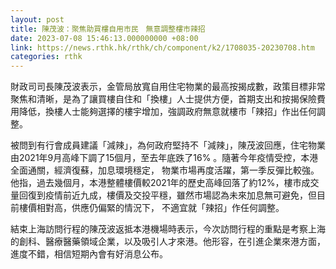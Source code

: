 ```yaml
---
layout: post
title: 陳茂波：聚焦助買樓自用市民　無意調整樓市辣招
date: 2023-07-08 15:46:13.000000000 +08:00
link: https://news.rthk.hk/rthk/ch/component/k2/1708035-20230708.htm
categories: rthk
---
```


財政司司長陳茂波表示，金管局放寬自用住宅物業的最高按揭成數，政策目標非常聚焦和清晰，是為了讓買樓自住和「換樓」人士提供方便，首期支出和按揭保險費用降低，換樓人士能夠選擇的樓宇增加，強調政府無意就樓市「辣招」作出任何調整。

被問到有行會成員建議「減辣」，為何政府堅持不「減辣」，陳茂波回應，住宅物業由2021年9月高峰下調了15個月，至去年底跌了16% 。隨著今年疫情受控，本港全面通關，經濟復蘇，加息環境穩定， 物業市場再度活躍，第一季反彈比較強。他指，過去幾個月，本港整體樓價較2021年的歷史高峰回落了約12%，樓市成交量回復到疫情前近九成，樓價及交投平穩，雖然市場認為未來加息無可避免，但目前樓價相對高，供應仍偏緊的情況下， 不適宜就「辣招」作任何調整。

結束上海訪問行程的陳茂波返抵本港機場時表示，今次訪問行程的重點是考察上海的創科、醫療醫藥領域企業，以及吸引人才來港。他形容，在引進企業來港方面，進度不錯，相信短期內會有好消息公布。
